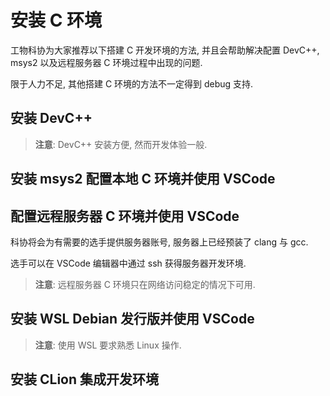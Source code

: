 # 安装 C 环境

工物科协为大家推荐以下搭建 C 开发环境的方法, 并且会帮助解决配置 DevC++, msys2 以及远程服务器 C 环境过程中出现的问题.

限于人力不足, 其他搭建 C 环境的方法不一定得到 debug 支持.

## 安装 DevC++

> **注意**: DevC++ 安装方便, 然而开发体验一般.

## 安装 msys2 配置本地 C 环境并使用 VSCode

## 配置远程服务器 C 环境并使用 VSCode

科协将会为有需要的选手提供服务器账号, 服务器上已经预装了 clang 与 gcc.

选手可以在 VSCode 编辑器中通过 ssh 获得服务器开发环境.

> **注意**: 远程服务器 C 环境只在网络访问稳定的情况下可用.

## 安装 WSL Debian 发行版并使用 VSCode

> **注意**: 使用 WSL 要求熟悉 Linux 操作.

## 安装 CLion 集成开发环境
